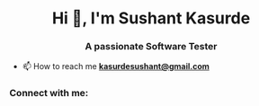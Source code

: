 <h1 align="center">Hi 👋, I'm Sushant Kasurde</h1>
<h3 align="center">A passionate Software Tester</h3>

- 📫 How to reach me **kasurdesushant@gmail.com**

<h3 align="left">Connect with me:</h3>
<p align="left">
</p>
